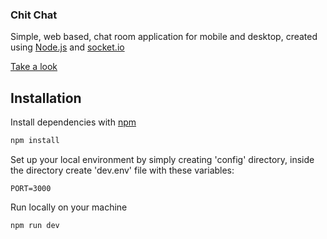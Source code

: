 ### Chit Chat
Simple, web based, chat room application for mobile and desktop, 
created using [Node.js](https://nodejs.org/en/) and [socket.io](https://socket.io/)

[Take a look](https://vinodev-chit-chat.herokuapp.com/)

## Installation
Install dependencies with [npm](https://www.npmjs.com/)

```bash
npm install
```

Set up your local environment by simply creating 'config' directory,
inside the directory create 'dev.env' file with these variables:

```env
PORT=3000
```

Run locally on your machine

```bash
npm run dev
```
